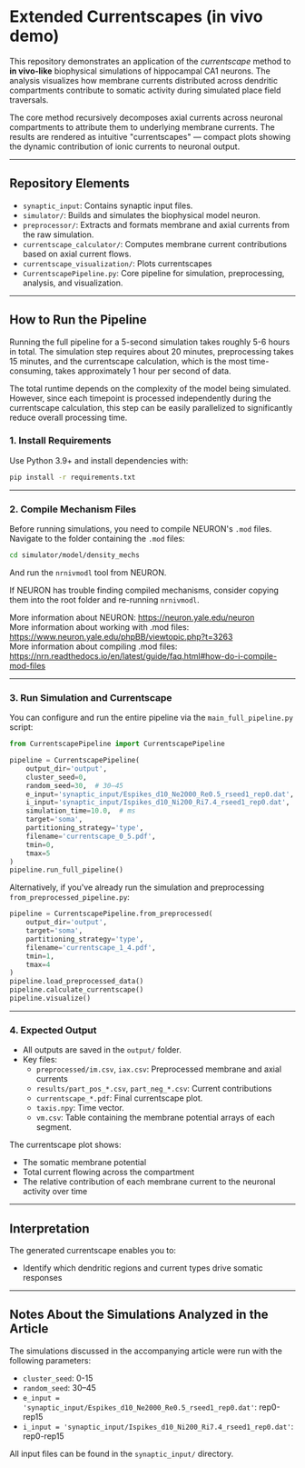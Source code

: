 # Extended Currentscapes (in vivo demo)

This repository demonstrates an application of the *currentscape* method to **in vivo-like** biophysical simulations of hippocampal CA1 neurons. The analysis visualizes how membrane currents distributed across dendritic compartments contribute to somatic activity during simulated place field traversals.

The core method recursively decomposes axial currents across neuronal compartments to attribute them to underlying membrane currents. The results are rendered as intuitive "currentscapes" — compact plots showing the dynamic contribution of ionic currents to neuronal output.

---

## Repository Elements

- `synaptic_input`: Contains synaptic input files.
- `simulator/`: Builds and simulates the biophysical model neuron.
- `preprocessor/`: Extracts and formats membrane and axial currents from the raw simulation.
- `currentscape_calculator/`: Computes membrane current contributions based on axial current flows.
- `currentscape_visualization/`: Plots currentscapes
- `CurrentscapePipeline.py`: Core pipeline for simulation, preprocessing, analysis, and visualization.

---

## How to Run the Pipeline

Running the full pipeline for a 5-second simulation takes roughly 5-6 hours in total. The simulation step requires about 20 minutes, preprocessing takes 15 minutes, and the currentscape calculation, which is the most time-consuming, takes approximately 1 hour per second of data.

The total runtime depends on the complexity of the model being simulated. However, since each timepoint is processed independently during the currentscape calculation, this step can be easily parallelized to significantly reduce overall processing time.

### 1. **Install Requirements**

Use Python 3.9+ and install dependencies with:

```bash
pip install -r requirements.txt
```

---

### 2. **Compile Mechanism Files**

Before running simulations, you need to compile NEURON's `.mod` files.
Navigate to the folder containing the `.mod` files:

```bash
cd simulator/model/density_mechs
```
And run the `nrnivmodl` tool from NEURON.

If NEURON has trouble finding compiled mechanisms, consider copying them into the root folder and re-running `nrnivmodl`.

More information about NEURON: https://neuron.yale.edu/neuron<br>
More information about working with .mod files: https://www.neuron.yale.edu/phpBB/viewtopic.php?t=3263<br>
More information about compiling .mod files: https://nrn.readthedocs.io/en/latest/guide/faq.html#how-do-i-compile-mod-files

---

### 3. **Run Simulation and Currentscape**

You can configure and run the entire pipeline via the `main_full_pipeline.py` script:

```python
from CurrentscapePipeline import CurrentscapePipeline

pipeline = CurrentscapePipeline(
    output_dir='output',
    cluster_seed=0,
    random_seed=30,  # 30–45
    e_input='synaptic_input/Espikes_d10_Ne2000_Re0.5_rseed1_rep0.dat',
    i_input='synaptic_input/Ispikes_d10_Ni200_Ri7.4_rseed1_rep0.dat',
    simulation_time=10.0,  # ms
    target='soma',
    partitioning_strategy='type',
    filename='currentscape_0_5.pdf',
    tmin=0,
    tmax=5
)
pipeline.run_full_pipeline()
```

Alternatively, if you've already run the simulation and preprocessing `from_preprocessed_pipeline.py`:

```python
pipeline = CurrentscapePipeline.from_preprocessed(
    output_dir='output',
    target='soma',
    partitioning_strategy='type',
    filename='currentscape_1_4.pdf',
    tmin=1,
    tmax=4
)
pipeline.load_preprocessed_data()
pipeline.calculate_currentscape()
pipeline.visualize()
```

---

### 4. **Expected Output**

- All outputs are saved in the `output/` folder.
- Key files:
  - `preprocessed/im.csv`, `iax.csv`: Preprocessed membrane and axial currents
  - `results/part_pos_*.csv`, `part_neg_*.csv`: Current contributions
  - `currentscape_*.pdf`: Final currentscape plot.
  - `taxis.npy`: Time vector.
  - `vm.csv`: Table containing the membrane potential arrays of each segment.

The currentscape plot shows:
- The somatic membrane potential
- Total current flowing across the compartment
- The relative contribution of each membrane current to the neuronal activity over time

---

## Interpretation

The generated currentscape enables you to:
- Identify which dendritic regions and current types drive somatic responses

---

## Notes About the Simulations Analyzed in the Article

The simulations discussed in the accompanying article were run with the following parameters:

- `cluster_seed`: 0-15
- `random_seed`: 30–45
- `e_input = 'synaptic_input/Espikes_d10_Ne2000_Re0.5_rseed1_rep0.dat'`: rep0-rep15
- `i_input = 'synaptic_input/Ispikes_d10_Ni200_Ri7.4_rseed1_rep0.dat'`: rep0-rep15

All input files can be found in the `synaptic_input/` directory.